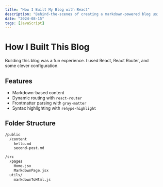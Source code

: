 ```yaml
---
title: "How I Built My Blog with React"
description: "Behind-the-scenes of creating a markdown-powered blog using React."
date: "2024-08-15"
tags: [JavaScript]
---
```


# How I Built This Blog

Building this blog was a fun experience. I used React, React Router, and some clever configuration.

## Features

- Markdown-based content
- Dynamic routing with `react-router`
- Frontmatter parsing with `gray-matter`
- Syntax highlighting with `rehype-highlight`

## Folder Structure

```bash
/public
  /content
    hello.md
    second-post.md

/src
  /pages
    Home.jsx
    MarkdownPage.jsx
  utils/
    markdownToHtml.js
